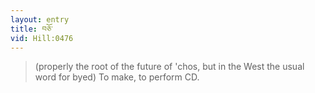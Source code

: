 ```yaml
---
layout: entry
title: བཅོ་
vid: Hill:0476
---
```

> (properly the root of the future of 'chos, but in the West the usual word for byed) To make, to perform CD\.


